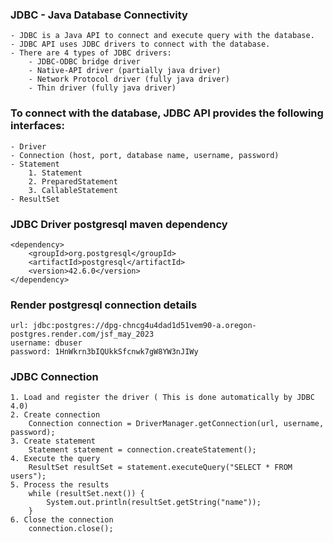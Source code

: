 ### JDBC - Java Database Connectivity

    - JDBC is a Java API to connect and execute query with the database.
    - JDBC API uses JDBC drivers to connect with the database.
    - There are 4 types of JDBC drivers:
        - JDBC-ODBC bridge driver
        - Native-API driver (partially java driver)
        - Network Protocol driver (fully java driver)
        - Thin driver (fully java driver)
### To connect with the database, JDBC API provides the following interfaces:
    - Driver
    - Connection (host, port, database name, username, password)
    - Statement
        1. Statement
        2. PreparedStatement
        3. CallableStatement
    - ResultSet

### JDBC Driver postgresql maven dependency

    <dependency>
        <groupId>org.postgresql</groupId>
        <artifactId>postgresql</artifactId>
        <version>42.6.0</version>
    </dependency>

### Render postgresql connection details

    url: jdbc:postgres://dpg-chncg4u4dad1d51vem90-a.oregon-postgres.render.com/jsf_may_2023
    username: dbuser
    password: 1HnWkrn3bIQUkkSfcnwk7gW8YW3nJIWy

### JDBC Connection

    1. Load and register the driver ( This is done automatically by JDBC 4.0)
    2. Create connection    
        Connection connection = DriverManager.getConnection(url, username, password);
    3. Create statement
        Statement statement = connection.createStatement();
    4. Execute the query
        ResultSet resultSet = statement.executeQuery("SELECT * FROM users");
    5. Process the results
        while (resultSet.next()) {
            System.out.println(resultSet.getString("name"));
        }
    6. Close the connection
        connection.close();

